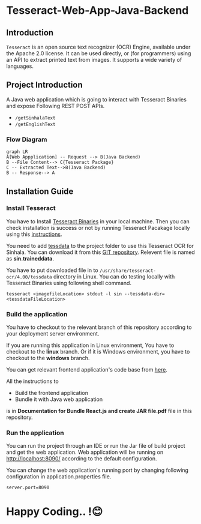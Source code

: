 # Tesseract-Web-App-Java-Backend

## Introduction 
`Tesseract` is an open source text recognizer (OCR) Engine, available under the Apache 2.0 license. It can be used directly, or (for programmers) using an API to extract printed text from images. It supports a wide variety of languages.

## Project Introduction

A Java web application which is going to interact with Tesseract Binaries and expose Following REST POST APIs.
- `/getSinhalaText`
- `/getEnglishText`

### Flow Diagram
```mermaid
graph LR
A[Web Appplication] -- Request --> B(Java Backend)
B --File Content--> C{Tesseract Package}
C -- Extracted Text-->B(Java Backend)
B -- Response--> A

```
## Installation Guide  

### Install Tesseract
You have to Install [Tesseract Binaries](https://github.com/tesseract-ocr/tesseract#installing-tesseract) in your local machine. Then you can check installation is success or not by running Tesseract Pacakage locally using this [instructions](https://github.com/tesseract-ocr/tesseract#running-tesseract).

You need to add [tessdata](https://github.com/tesseract-ocr/tessdata#tessdata) to the project folder to use this Tesseract OCR for Sinhala. You can download it from this [GIT repository](https://github.com/tesseract-ocr/tessdata/blob/master/sin.traineddata).  Relevent file is named as **sin.traineddata**.

You have to put downloaded file in to `/usr/share/tesseract-ocr/4.00/tessdata` directory in Linux. You can do testing locally with Tesseract Binaries using following shell command.

    tesseract <imagefileLocation> stdout -l sin --tessdata-dir=<tessdataFileLocation>

### Build the application
You have to checkout to the relevant branch of this repository according to your deployment server environment.

If you are running this application in Linux environment, You have to checkout to the **linux** branch. Or if it is Windows environment, you have to checkout to the **windows** branch. 

You can get relevant frontend application's code base from [here](https://github.com/KaveeshBaddage/Tesseract-Web-App).  

All the instructions to 
 - Build the frontend application  
 - Bundle it with Java web application

 is in **Documentation for Bundle React.js and create JAR file.pdf** file in this repository.

### Run the application
You can run  the project through an IDE or run the Jar file of build project and get the web application.
Web application will be running on [http://localhost:8090/](http://localhost:8090/) according to the default configuration. 

You can change the web application's  running port by changing  following configuration in application.properties file. 

    server.port=8090


# Happy Coding.. !:blush:
```